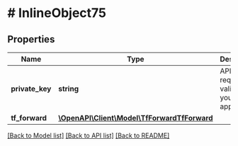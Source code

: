 # # InlineObject75

## Properties

Name | Type | Description | Notes
------------ | ------------- | ------------- | -------------
**private_key** | **string** | API key required to validate your application |
**tf_forward** | [**\OpenAPI\Client\Model\TfForwardTfForward**](TfForwardTfForward.md) |  |

[[Back to Model list]](../../README.md#models) [[Back to API list]](../../README.md#endpoints) [[Back to README]](../../README.md)
